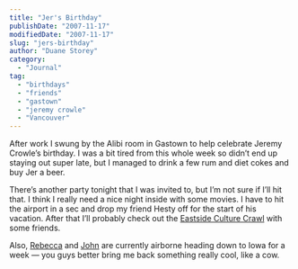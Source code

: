 ```yaml
---
title: "Jer's Birthday"
publishDate: "2007-11-17"
modifiedDate: "2007-11-17"
slug: "jers-birthday"
author: "Duane Storey"
category:
  - "Journal"
tag:
  - "birthdays"
  - "friends"
  - "gastown"
  - "jeremy crowle"
  - "Vancouver"
---
```


After work I swung by the Alibi room in Gastown to help celebrate Jeremy Crowle’s birthday. I was a bit tired from this whole week so didn’t end up staying out super late, but I managed to drink a few rum and diet cokes and buy Jer a beer.

There’s another party tonight that I was invited to, but I’m not sure if I’ll hit that. I think I really need a nice night inside with some movies. I have to hit the airport in a sec and drop my friend Hesty off for the start of his vacation. After that I’ll probably check out the [Eastside Culture Crawl](http://www.eastsideculturecrawl.com/) with some friends.

Also, [Rebecca](http://www.miss604.com) and [John](http://www.audihertz.net/blog) are currently airborne heading down to Iowa for a week — you guys better bring me back something really cool, like a cow.